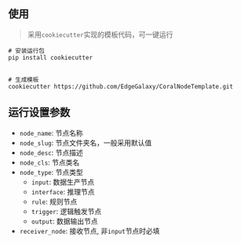 
## 使用
> 采用`cookiecutter`实现的模板代码，可一键运行

```shell
# 安装运行包
pip install cookiecutter


# 生成模板
cookiecutter https://github.com/EdgeGalaxy/CoralNodeTemplate.git
```


## 运行设置参数

- `node_name`: 节点名称
- `node_slug`: 节点文件夹名，一般采用默认值
- `node_desc`: 节点描述
- `node_cls`: 节点类名
- `node_type`: 节点类型
    - `input`: 数据生产节点
    - `interface`: 推理节点
    - `rule`: 规则节点
    - `trigger`: 逻辑触发节点
    - `output`: 数据输出节点
- `receiver_node`: 接收节点, 非`input`节点时必填